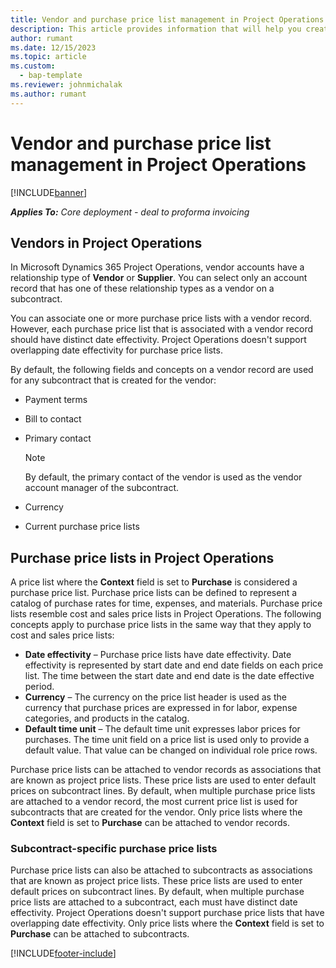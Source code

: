 ```yaml
---
title: Vendor and purchase price list management in Project Operations
description: This article provides information that will help you create and maintain vendor data and purchase price lists for subcontracting.
author: rumant
ms.date: 12/15/2023
ms.topic: article
ms.custom: 
  - bap-template
ms.reviewer: johnmichalak
ms.author: rumant
---
```


# Vendor and purchase price list management in Project Operations

[!INCLUDE[banner](../../includes/banner.md)]

_**Applies To:** Core deployment - deal to proforma invoicing_

## Vendors in Project Operations

In Microsoft Dynamics 365 Project Operations, vendor accounts have a relationship type of **Vendor** or **Supplier**. You can select only an account record that has one of these relationship types as a vendor on a subcontract.

You can associate one or more purchase price lists with a vendor record. However, each purchase price list that is associated with a vendor record should have distinct date effectivity. Project Operations doesn't support overlapping date effectivity for purchase price lists.

By default, the following fields and concepts on a vendor record are used for any subcontract that is created for the vendor:

- Payment terms
- Bill to contact
- Primary contact

    > [!NOTE]
    > By default, the primary contact of the vendor is used as the vendor account manager of the subcontract.

- Currency
- Current purchase price lists

## Purchase price lists in Project Operations

A price list where the **Context** field is set to **Purchase** is considered a purchase price list. Purchase price lists can be defined to represent a catalog of purchase rates for time, expenses, and materials. Purchase price lists resemble cost and sales price lists in Project Operations. The following concepts apply to purchase price lists in the same way that they apply to cost and sales price lists:

- **Date effectivity** – Purchase price lists have date effectivity. Date effectivity is represented by start date and end date fields on each price list. The time between the start date and end date is the date effective period.
- **Currency** – The currency on the price list header is used as the currency that purchase prices are expressed in for labor, expense categories, and products in the catalog.
- **Default time unit** – The default time unit expresses labor prices for purchases. The time unit field on a price list is used only to provide a default value. That value can be changed on individual role price rows.

Purchase price lists can be attached to vendor records as associations that are known as project price lists. These price lists are used to enter default prices on subcontract lines. By default, when multiple purchase price lists are attached to a vendor record, the most current price list is used for subcontracts that are created for the vendor. Only  price lists where the **Context** field is set to **Purchase** can be attached to vendor records.

### Subcontract-specific purchase price lists

Purchase price lists can also be attached to subcontracts as associations that are known as project price lists. These price lists are used to enter default prices on subcontract lines. By default, when multiple purchase price lists are attached to a subcontract, each must have distinct date effectivity. Project Operations doesn't support purchase price lists that have overlapping date effectivity. Only price lists where the **Context** field is set to **Purchase** can be attached to subcontracts.

[!INCLUDE[footer-include](../../includes/footer-banner.md)]
